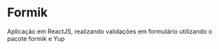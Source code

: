# Formik
Aplicação em ReactJS, realizando validações em formulário utilizando o pacote formik e Yup
